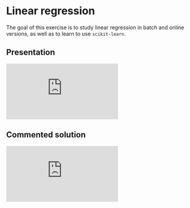 # Linear regression

The goal of this exercise is to study linear regression in batch and online versions, as well as to learn to use `scikit-learn`.

## Presentation

<div class="embed-container">
  <iframe src="https://www.youtube.com/embed/w0ZGmSTt7xY" frameborder="0" allowfullscreen></iframe>
</div>

## Commented solution

<div class="embed-container">
  <iframe src="https://www.youtube.com/embed/kGgoBcR5LSs" frameborder="0" allowfullscreen></iframe>
</div>